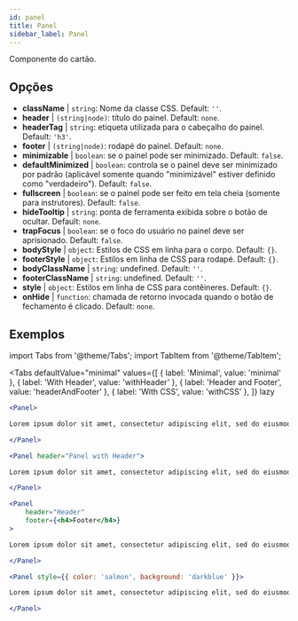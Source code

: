 ```yaml
---
id: panel 
title: Panel
sidebar_label: Panel
---
```


Componente do cartão.

## Opções

* __className__ | `string`: Nome da classe CSS. Default: `''`.
* __header__ | `(string|node)`: título do painel. Default: `none`.
* __headerTag__ | `string`: etiqueta utilizada para o cabeçalho do painel. Default: `'h3'`.
* __footer__ | `(string|node)`: rodapé do painel. Default: `none`.
* __minimizable__ | `boolean`: se o painel pode ser minimizado. Default: `false`.
* __defaultMinimized__ | `boolean`: controla se o painel deve ser minimizado por padrão (aplicável somente quando "minimizável" estiver definido como "verdadeiro"). Default: `false`.
* __fullscreen__ | `boolean`: se o painel pode ser feito em tela cheia (somente para instrutores). Default: `false`.
* __hideTooltip__ | `string`: ponta de ferramenta exibida sobre o botão de ocultar. Default: `none`.
* __trapFocus__ | `boolean`: se o foco do usuário no painel deve ser aprisionado. Default: `false`.
* __bodyStyle__ | `object`: Estilos de CSS em linha para o corpo. Default: `{}`.
* __footerStyle__ | `object`: Estilos em linha de CSS para rodapé. Default: `{}`.
* __bodyClassName__ | `string`: undefined. Default: `''`.
* __footerClassName__ | `string`: undefined. Default: `''`.
* __style__ | `object`: Estilos em linha de CSS para contêineres. Default: `{}`.
* __onHide__ | `function`: chamada de retorno invocada quando o botão de fechamento é clicado. Default: `none`.


## Exemplos

import Tabs from '@theme/Tabs';
import TabItem from '@theme/TabItem';

<Tabs
    defaultValue="minimal"
    values={[
        { label: 'Minimal', value: 'minimal' },
        { label: 'With Header', value: 'withHeader' },
        { label: 'Header and Footer', value: 'headerAndFooter' },
        { label: 'With CSS', value: 'withCSS' },
    ]}
    lazy
>

<TabItem value="minimal">

```jsx live
<Panel>

Lorem ipsum dolor sit amet, consectetur adipiscing elit, sed do eiusmod tempor incididunt ut labore et dolore magna aliqua. Ut enim ad minim veniam, quis nostrud exercitation ullamco laboris nisi ut aliquip ex ea commodo consequat. Duis aute irure dolor in reprehenderit in voluptate velit esse cillum dolore eu fugiat nulla pariatur. Excepteur sint occaecat cupidatat non proident, sunt in culpa qui officia deserunt mollit anim id est laborum.

</Panel>
```

</TabItem>

<TabItem value="withHeader">

```jsx live
<Panel header="Panel with Header">

Lorem ipsum dolor sit amet, consectetur adipiscing elit, sed do eiusmod tempor incididunt ut labore et dolore magna aliqua. Ut enim ad minim veniam, quis nostrud exercitation ullamco laboris nisi ut aliquip ex ea commodo consequat. Duis aute irure dolor in reprehenderit in voluptate velit esse cillum dolore eu fugiat nulla pariatur. Excepteur sint occaecat cupidatat non proident, sunt in culpa qui officia deserunt mollit anim id est laborum.

</Panel>
```

</TabItem>

<TabItem value="headerAndFooter">

```jsx live
<Panel 
    header="Header" 
    footer={<h4>Footer</h4>}
>

Lorem ipsum dolor sit amet, consectetur adipiscing elit, sed do eiusmod tempor incididunt ut labore et dolore magna aliqua. Ut enim ad minim veniam, quis nostrud exercitation ullamco laboris nisi ut aliquip ex ea commodo consequat. Duis aute irure dolor in reprehenderit in voluptate velit esse cillum dolore eu fugiat nulla pariatur. Excepteur sint occaecat cupidatat non proident, sunt in culpa qui officia deserunt mollit anim id est laborum.

</Panel>
```

</TabItem>

<TabItem value="withCSS">

```jsx live
<Panel style={{ color: 'salmon', background: 'darkblue' }}>

Lorem ipsum dolor sit amet, consectetur adipiscing elit, sed do eiusmod tempor incididunt ut labore et dolore magna aliqua. Ut enim ad minim veniam, quis nostrud exercitation ullamco laboris nisi ut aliquip ex ea commodo consequat. Duis aute irure dolor in reprehenderit in voluptate velit esse cillum dolore eu fugiat nulla pariatur. Excepteur sint occaecat cupidatat non proident, sunt in culpa qui officia deserunt mollit anim id est laborum.

</Panel>
```

</TabItem>

</Tabs>
